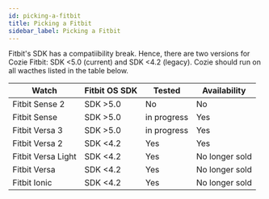 ```yaml
---
id: picking-a-fitbit
title: Picking a Fitbit
sidebar_label: Picking a Fitbit
---
```


Fitbit's SDK has a compatiibility break. Hence, there are two versions for Cozie Fitbit: SDK <5.0 (current) and SDK <4.2 (legacy). Cozie should run on all wacthes listed in the table below.

| Watch             | Fitbit OS SDK | Tested      | Availability   |
|-------------------|---------------|-------------|----------------|
|Fitbit Sense 2     | SDK >5.0      | No          | No             |
|Fitbit Sense       | SDK >5.0      | in progress | Yes            |
|Fitbit Versa 3     | SDK >5.0      | in progress | Yes            |
|Fitbit Versa 2     | SDK <4.2      | Yes         | Yes            |
|Fitbit Versa Light | SDK <4.2      | Yes         | No longer sold |
|Fitbit Versa       | SDK <4.2      | Yes         | No longer sold |
|Fitbit Ionic       | SDK <4.2      | Yes         | No longer sold |
